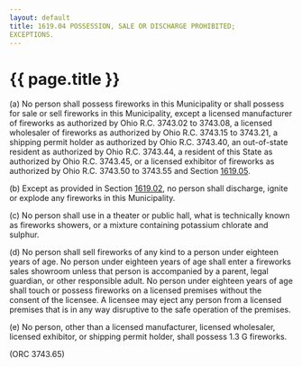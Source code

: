 ```yaml
---
layout: default 
title: 1619.04 POSSESSION, SALE OR DISCHARGE PROHIBITED;
EXCEPTIONS.
---
```


{{ page.title }}
================

​(a) No person shall possess fireworks in this Municipality or shall
possess for sale or sell fireworks in this Municipality, except a
licensed manufacturer of fireworks as authorized by Ohio R.C. 3743.02 to
3743.08, a licensed wholesaler of fireworks as authorized by Ohio R.C.
3743.15 to 3743.21, a shipping permit holder as authorized by Ohio R.C.
3743.40, an out-of-state resident as authorized by Ohio R.C. 3743.44, a
resident of this State as authorized by Ohio R.C. 3743.45, or a licensed
exhibitor of fireworks as authorized by Ohio R.C. 3743.50 to 3743.55 and
Section [1619.05](5ab8060d.html).

​(b) Except as provided in Section [1619.02](5aded720.html), no person
shall discharge, ignite or explode any fireworks in this Municipality.

​(c) No person shall use in a theater or public hall, what is
technically known as fireworks showers, or a mixture containing
potassium chlorate and sulphur.

​(d) No person shall sell fireworks of any kind to a person under
eighteen years of age. No person under eighteen years of age shall enter
a fireworks sales showroom unless that person is accompanied by a
parent, legal guardian, or other responsible adult. No person under
eighteen years of age shall touch or possess fireworks on a licensed
premises without the consent of the licensee. A licensee may eject any
person from a licensed premises that is in any way disruptive to the
safe operation of the premises.

​(e) No person, other than a licensed manufacturer, licensed wholesaler,
licensed exhibitor, or shipping permit holder, shall possess 1.3 G
fireworks.

(ORC 3743.65)
